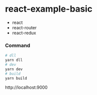 # react-example-basic

- react
- react-router
- react-redux

### Command

```bash
# dll
yarn dll
# dev
yarn dev
# build
yarn build
```

http://localhost:9000